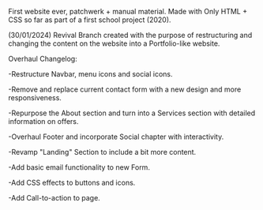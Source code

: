 First website ever, patchwerk + manual material.
Made with Only HTML + CSS so far as part of a first school project (2020).

(30/01/2024)
Revival Branch created with the purpose of restructuring and changing the content on the website into a Portfolio-like website.

Overhaul Changelog:

-Restructure Navbar, menu icons and social icons.

-Remove and replace current contact form with a new design and more responsiveness.

-Repurpose the About section and turn into a Services section with detailed information on offers.

-Overhaul Footer and incorporate Social chapter with interactivity.

-Revamp "Landing" Section to include a bit more content.

-Add basic email functionality to new Form. 

-Add CSS effects to buttons and icons.

-Add Call-to-action to page.
